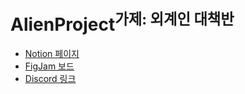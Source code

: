 # AlienProject<sup>가제: 외계인 대책반</sup>

- [Notion 페이지](https://www.notion.so/1b59d3a67eb44583a2ad10ab86b831ba?v=2459b617fd8548fe8b167c4277ee1f6c&pvs=4)
- [FigJam 보드](https://www.figma.com/file/h70nathvhL4v9JUy5lptp0/%EC%99%B8%EA%B3%84%EC%9D%B8-%EB%8C%80%EC%B1%85%EB%B0%98?type=whiteboard&node-id=0%3A1&t=Mc8hQwWbWL5odRMi-1)
- [Discord 링크](https://discord.gg/k3GSudtzz5)